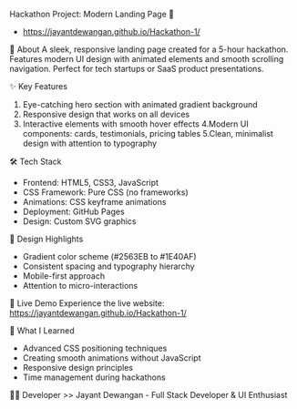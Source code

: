 Hackathon Project: Modern Landing Page 🚀
- https://jayantdewangan.github.io/Hackathon-1/

🌟 About
A sleek, responsive landing page created for a 5-hour hackathon. Features modern UI design with animated elements and smooth scrolling navigation. Perfect for tech startups or SaaS product presentations.

✨ Key Features

1. Eye-catching hero section with animated gradient background
2. Responsive design that works on all devices
3. Interactive elements with smooth hover effects
4.Modern UI components: cards, testimonials, pricing tables
5.Clean, minimalist design with attention to typography

🛠 Tech Stack

- Frontend: HTML5, CSS3, JavaScript
- CSS Framework: Pure CSS (no frameworks)
- Animations: CSS keyframe animations
- Deployment: GitHub Pages
- Design: Custom SVG graphics

🎨 Design Highlights

- Gradient color scheme (#2563EB to #1E40AF)
- Consistent spacing and typography hierarchy
- Mobile-first approach
- Attention to micro-interactions

🚀 Live Demo
Experience the live website: https://jayantdewangan.github.io/Hackathon-1/

📝 What I Learned
- Advanced CSS positioning techniques
- Creating smooth animations without JavaScript
- Responsive design principles
- Time management during hackathons

 👨‍💻 Developer
    >> Jayant Dewangan
     - Full Stack Developer & UI Enthusiast
